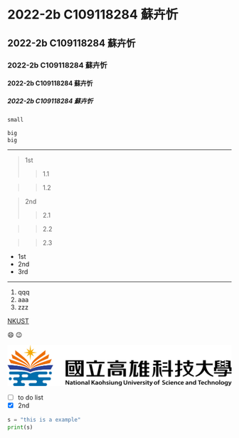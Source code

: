 # 2022-2b C109118284 蘇卉忻
## 2022-2b C109118284 蘇卉忻
### 2022-2b C109118284 蘇卉忻
#### 2022-2b C109118284 蘇卉忻
##### 2022-2b C109118284 蘇卉忻

`small`

```
big
big
```

--------

>1st
>>1.1

>>1.2

>2nd
>>2.1

>>2.2

>>2.3

* 1st
* 2nd
* 3rd

-----

1. qqq
2. aaa
3. zzz

[NKUST](http://www.nkust.edu.tw)

:smile: :wink:

![NKUST](nkust.png "高科大")

- [ ] to do list
- [x] 2nd

```python
s = "this is a example"
print(s)
```
